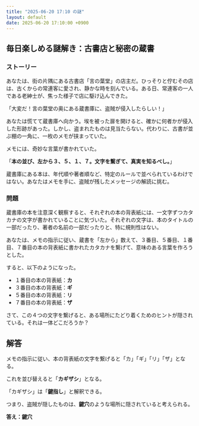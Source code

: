 ```yaml
---
title: "2025-06-20 17:10 の謎"
layout: default
date: 2025-06-20 17:10:00 +0900
---
```

## 毎日楽しめる謎解き：古書店と秘密の蔵書

### ストーリー

あなたは、街の片隅にある古書店「言の葉堂」の店主だ。ひっそりと佇むその店は、古くからの常連客に愛され、静かな時を刻んでいる。ある日、常連客の一人である老紳士が、焦った様子で店に駆け込んできた。

「大変だ！言の葉堂の奥にある蔵書庫に、盗賊が侵入したらしい！」

あなたは慌てて蔵書庫へ向かう。埃を被った扉を開けると、確かに何者かが侵入した形跡があった。しかし、盗まれたものは見当たらない。代わりに、古書が並ぶ棚の一角に、一枚のメモが挟まっていた。

メモには、奇妙な言葉が書かれていた。

「**本の並び、左から３、５、１、７。文字を繋ぎて、真実を知るべし。**」

蔵書庫にある本は、年代順や著者順など、特定のルールで並べられているわけではない。あなたはメモを手に、盗賊が残したメッセージの解読に挑む。

### 問題

蔵書庫の本を注意深く観察すると、それぞれの本の背表紙には、一文字ずつカタカナの文字が書かれていることに気づいた。それぞれの文字は、本のタイトルの一部だったり、著者の名前の一部だったりと、特に規則性はない。

あなたは、メモの指示に従い、蔵書を「左から」数えて、３番目、５番目、１番目、７番目の本の背表紙に書かれたカタカナを繋げて、意味のある言葉を作ろうとした。

すると、以下のようになった。

*   １番目の本の背表紙：**カ**
*   ３番目の本の背表紙：**ギ**
*   ５番目の本の背表紙：**リ**
*   ７番目の本の背表紙：**ザ**

さて、この４つの文字を繋げると、ある場所にたどり着くためのヒントが隠されている。それは一体どこだろうか？

## 解答

メモの指示に従い、本の背表紙の文字を繋げると「カ」「ギ」「リ」「ザ」となる。

これを並び替えると「**カギザシ**」となる。

「カギザシ」は「**鍵指し**」と解釈できる。

つまり、盗賊が隠したものは、**鍵穴**のような場所に隠されていると考えられる。

**答え：鍵穴**
